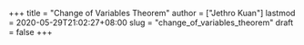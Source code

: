 +++
title = "Change of Variables Theorem"
author = ["Jethro Kuan"]
lastmod = 2020-05-29T21:02:27+08:00
slug = "change_of_variables_theorem"
draft = false
+++
